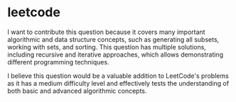 # leetcode
I want to contribute this question because it covers many important algorithmic and data structure concepts, such as generating all subsets, working with sets, and sorting. This question has multiple solutions, including recursive and iterative approaches, which allows demonstrating different programming techniques.

I believe this question would be a valuable addition to LeetCode's problems as it has a medium difficulty level and effectively tests the understanding of both basic and advanced algorithmic concepts.

